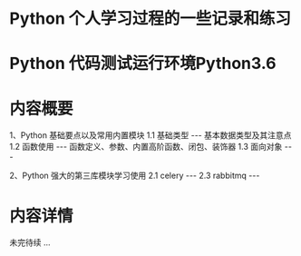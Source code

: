 # **Python 个人学习过程的一些记录和练习**
# **Python 代码测试运行环境Python3.6**

# **内容概要**
1、Python 基础要点以及常用内置模块
   1.1 基础类型 --- 基本数据类型及其注意点
   1.2 函数使用 --- 函数定义、参数、内置高阶函数、闭包、装饰器
   1.3 面向对象 --- 

2、Python 强大的第三库模块学习使用
   2.1 celery ---
   2.3 rabbitmq ---
   

# **内容详情**
未完待续 ...